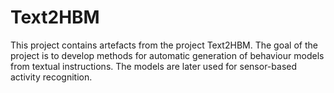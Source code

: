 # Text2HBM
This project contains artefacts from the project Text2HBM. The goal of the project is to develop methods for automatic generation of behaviour models from textual instructions. The models are later used for sensor-based activity recognition. 


